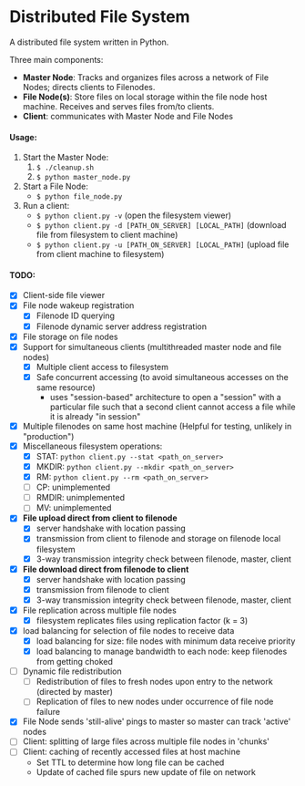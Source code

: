 Distributed File System
=======================

A distributed file system written in Python.

Three main components:
- __Master Node__: Tracks and organizes files across a network of File Nodes; directs clients to Filenodes.
- __File Node(s)__: Store files on local storage within the file node host machine. Receives and serves files from/to clients.
- __Client__: communicates with Master Node and File Nodes

#### Usage:

1. Start the Master Node:
    1. ```$ ./cleanup.sh```
    2. ```$ python master_node.py```
2. Start a File Node:
    - ```$ python file_node.py```
3. Run a client:
    - ```$ python client.py -v``` (open the filesystem viewer)
    - ```$ python client.py -d [PATH_ON_SERVER] [LOCAL_PATH]``` (download file from filesystem to client machine)
    - ```$ python client.py -u [PATH_ON_SERVER] [LOCAL_PATH]``` (upload file from client machine to filesystem)


#### TODO:

- [X] Client-side file viewer
- [X] File node wakeup registration
    - [X] Filenode ID querying
    - [X] Filenode dynamic server address registration
- [X] File storage on file nodes
- [X] Support for simultaneous clients (multithreaded master node and file nodes)
    - [X] Multiple client access to filesystem
    - [X] Safe concurrent accessing (to avoid simultaneous accesses on the same resource)
        - uses "session-based" architecture to open a "session" with a particular file such that a second client cannot access a file while it is already "in session"
- [X] Multiple filenodes on same host machine (Helpful for testing, unlikely in "production")
- [X] Miscellaneous filesystem operations:
    - [X] STAT: ```python client.py --stat <path_on_server>```
    - [X] MKDIR: ```python client.py --mkdir <path_on_server>```
    - [X] RM: ```python client.py --rm <path_on_server>```
    - [ ] CP: unimplemented
    - [ ] RMDIR: unimplemented
    - [ ] MV: unimplemented

- [X] __File upload direct from client to filenode__
    - [X] server handshake with location passing
    - [X] transmission from client to filenode and storage on filenode local filesystem
    - [X] 3-way transmission integrity check between filenode, master, client
- [X] __File download direct from filenode to client__
    - [X] server handshake with location passing
    - [X] transmission from filenode to client
    - [X] 3-way transmission integrity check between filenode, master, client
- [X] File replication across multiple file nodes
    - [X] filesystem replicates files using replication factor (k = 3)

- [X] load balancing for selection of file nodes to receive data
    - [X] load balancing for size: file nodes with minimum data receive priority
    - [X] load balancing to manage bandwidth to each node: keep filenodes from getting choked
- [ ] Dynamic file redistribution
    - [ ] Redistribution of files to fresh nodes upon entry to the network (directed by master)
    - [ ] Replication of files to new nodes under occurrence of file node failure
- [X] File Node sends 'still-alive' pings to master so master can track 'active' nodes
- [ ] Client: splitting of large files across multiple file nodes in 'chunks'
- [ ] Client: caching of recently accessed files at host machine
    - Set TTL to determine how long file can be cached
    - Update of cached file spurs new update of file on network
